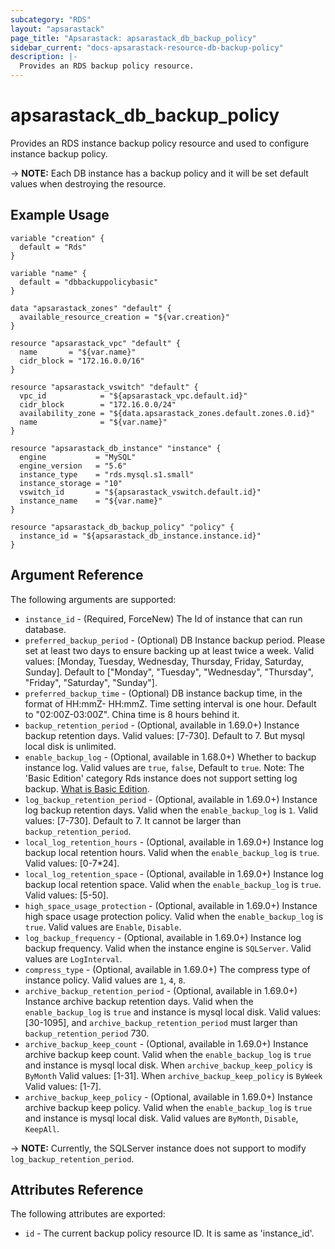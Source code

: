 ```yaml
---
subcategory: "RDS"
layout: "apsarastack"
page_title: "Apsarastack: apsarastack_db_backup_policy"
sidebar_current: "docs-apsarastack-resource-db-backup-policy"
description: |-
  Provides an RDS backup policy resource.
---
```


# apsarastack\_db\_backup\_policy

Provides an RDS instance backup policy resource and used to configure instance backup policy.

-> **NOTE:** Each DB instance has a backup policy and it will be set default values when destroying the resource.

## Example Usage

```
variable "creation" {
  default = "Rds"
}

variable "name" {
  default = "dbbackuppolicybasic"
}

data "apsarastack_zones" "default" {
  available_resource_creation = "${var.creation}"
}

resource "apsarastack_vpc" "default" {
  name       = "${var.name}"
  cidr_block = "172.16.0.0/16"
}

resource "apsarastack_vswitch" "default" {
  vpc_id            = "${apsarastack_vpc.default.id}"
  cidr_block        = "172.16.0.0/24"
  availability_zone = "${data.apsarastack_zones.default.zones.0.id}"
  name              = "${var.name}"
}

resource "apsarastack_db_instance" "instance" {
  engine           = "MySQL"
  engine_version   = "5.6"
  instance_type    = "rds.mysql.s1.small"
  instance_storage = "10"
  vswitch_id       = "${apsarastack_vswitch.default.id}"
  instance_name    = "${var.name}"
}

resource "apsarastack_db_backup_policy" "policy" {
  instance_id = "${apsarastack_db_instance.instance.id}"
} 
```

## Argument Reference

The following arguments are supported:

* `instance_id` - (Required, ForceNew) The Id of instance that can run database.
* `preferred_backup_period` - (Optional) DB Instance backup period. Please set at least two days to ensure backing up at least twice a week. Valid values: [Monday, Tuesday, Wednesday, Thursday, Friday, Saturday, Sunday]. Default to ["Monday", "Tuesday", "Wednesday", "Thursday", "Friday", "Saturday", "Sunday"].
* `preferred_backup_time` - (Optional) DB instance backup time, in the format of HH:mmZ- HH:mmZ. Time setting interval is one hour. Default to "02:00Z-03:00Z". China time is 8 hours behind it.
* `backup_retention_period` - (Optional, available in 1.69.0+) Instance backup retention days. Valid values: [7-730]. Default to 7. But mysql local disk is unlimited.
* `enable_backup_log` - (Optional, available in 1.68.0+) Whether to backup instance log. Valid values are `true`, `false`, Default to `true`. Note: The 'Basic Edition' category Rds instance does not support setting log backup. [What is Basic Edition](https://www.alibabacloud.com/help/doc-detail/48980.htm).
* `log_backup_retention_period` - (Optional, available in 1.69.0+) Instance log backup retention days. Valid when the `enable_backup_log` is `1`. Valid values: [7-730]. Default to 7. It cannot be larger than `backup_retention_period`.
* `local_log_retention_hours` - (Optional, available in 1.69.0+) Instance log backup local retention hours. Valid when the `enable_backup_log` is `true`. Valid values: [0-7*24].
* `local_log_retention_space` - (Optional, available in 1.69.0+) Instance log backup local retention space. Valid when the `enable_backup_log` is `true`. Valid values: [5-50].
* `high_space_usage_protection` - (Optional, available in 1.69.0+) Instance high space usage protection policy. Valid when the `enable_backup_log` is `true`. Valid values are `Enable`, `Disable`.
* `log_backup_frequency` - (Optional, available in 1.69.0+) Instance log backup frequency. Valid when the instance engine is `SQLServer`. Valid values are `LogInterval`.
* `compress_type` - (Optional, available in 1.69.0+) The compress type of instance policy. Valid values are `1`, `4`, `8`.
* `archive_backup_retention_period` - (Optional, available in 1.69.0+) Instance archive backup retention days. Valid when the `enable_backup_log` is `true` and instance is mysql local disk. Valid values: [30-1095], and `archive_backup_retention_period` must larger than `backup_retention_period` 730.
* `archive_backup_keep_count` - (Optional, available in 1.69.0+) Instance archive backup keep count. Valid when the `enable_backup_log` is `true` and instance is mysql local disk. When `archive_backup_keep_policy` is `ByMonth` Valid values: [1-31]. When `archive_backup_keep_policy` is `ByWeek` Valid values: [1-7].
* `archive_backup_keep_policy` - (Optional, available in 1.69.0+) Instance archive backup keep policy. Valid when the `enable_backup_log` is `true` and instance is mysql local disk. Valid values are `ByMonth`, `Disable`, `KeepAll`.

-> **NOTE:** Currently, the SQLServer instance does not support to modify `log_backup_retention_period`.

## Attributes Reference

The following attributes are exported:

* `id` - The current backup policy resource ID. It is same as 'instance_id'.
